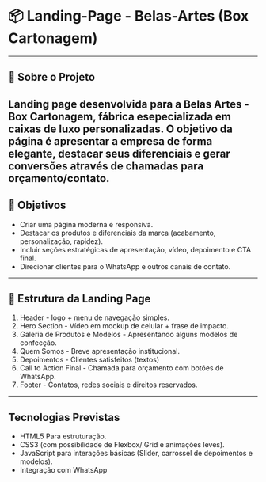 # 📦 Landing-Page - Belas-Artes (Box Cartonagem)
----
## 📖 Sobre o Projeto

Landing page desenvolvida para a Belas Artes - Box Cartonagem, fábrica esepecializada em caixas de luxo personalizadas. O objetivo da página é apresentar a empresa de forma elegante, destacar seus diferenciais e gerar conversões através de chamadas para orçamento/contato.
----
## 🎯 Objetivos

- Criar uma página moderna e responsiva.
- Destacar os produtos e diferenciais da marca (acabamento, personalização, rapidez).
- Incluir seções estratégicas de apresentação, vídeo, depoimento e CTA final.
- Direcionar clientes para o WhatsApp e outros canais de contato.
----
 
## 🔨 Estrutura da Landing Page 

1. Header - logo + menu de navegação simples.
2. Hero Section - Vídeo em mockup de celular + frase de impacto.
3. Galeria de Produtos e Modelos - Apresentando alguns modelos de confecção.
4. Quem Somos - Breve apresentação institucional.
5. Depoimentos - Clientes satisfeitos (textos)
6. Call to Action Final - Chamada para orçamento com botões de WhatsApp.
7. Footer - Contatos, redes sociais e direitos reservados.

----

## Tecnologias Previstas 

- HTML5 Para estruturação.
- CSS3 (com possibilidade de Flexbox/ Grid e animações leves).
- JavaScript para interações básicas (Slider, carrossel de depoimentos e modelos).
- Integração com WhatsApp




